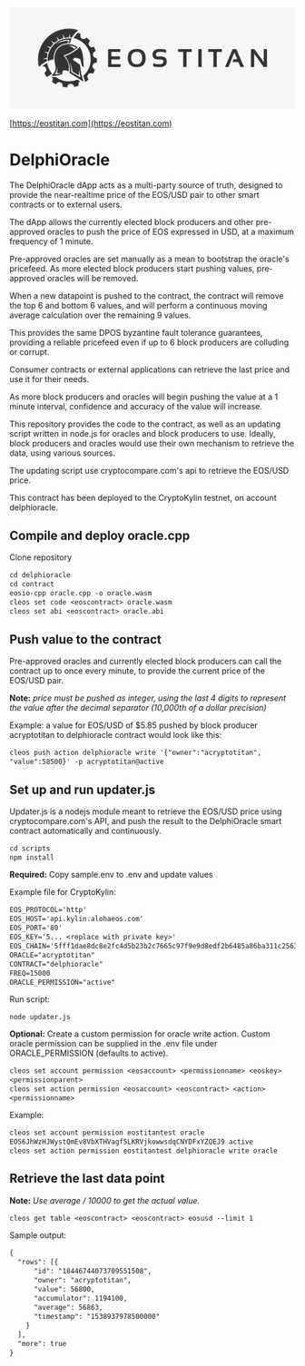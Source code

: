 ![EOS TITAN](./eos_logo_white.jpg "EOS TITAN")

[https://eostitan.com](https://eostitan.com)

# DelphiOracle

The DelphiOracle dApp acts as a multi-party source of truth, designed to provide the near-realtime price of the EOS/USD pair to other smart contracts or to external users.

The dApp allows the currently elected block producers and other pre-approved oracles to push the price of EOS expressed in USD, at a maximum frequency of 1 minute.

Pre-approved oracles are set manually as a mean to bootstrap the oracle's pricefeed. As more elected block producers start pushing values, pre-approved oracles will be removed.

When a new datapoint is pushed to the contract, the contract will remove the top 6 and bottom 6 values, and will perform a continuous moving average calculation over the remaining 9 values.

This provides the same DPOS byzantine fault tolerance guarantees, providing a reliable pricefeed even if up to 6 block producers are colluding or corrupt.

Consumer contracts or external applications can retrieve the last price and use it for their needs.

As more block producers and oracles will begin pushing the value at a 1 minute interval, confidence and accuracy of the value will increase.

This repository provides the code to the contract, as well as an updating script written in node.js for oracles and block producers to use. Ideally, block producers and oracles would use their own mechanism to retrieve the data, using various sources.

The updating script use cryptocompare.com's api to retrieve the EOS/USD price.

This contract has been deployed to the CryptoKylin testnet, on account delphioracle.

## Compile and deploy oracle.cpp

Clone repository

```
cd delphioracle
cd contract
eosio-cpp oracle.cpp -o oracle.wasm
cleos set code <eoscontract> oracle.wasm
cleos set abi <eoscontract> oracle.abi
```

## Push value to the contract

Pre-approved oracles and currently elected block producers can call the contract up to once every minute, to provide the current price of the EOS/USD pair.

**Note:** *price must be pushed as integer, using the last 4 digits to represent the value after the decimal separator (10,000th of a dollar precision)*

Example: a value for EOS/USD of $5.85 pushed by block producer acryptotitan to delphioracle contract would look like this:

```
cleos push action delphioracle write '{"owner":"acryptotitan", "value":58500}' -p acryptotitan@active
```


## Set up and run updater.js

Updater.js is a nodejs module meant to retrieve the EOS/USD price using cryptocompare.com's API, and push the result to the DelphiOracle smart contract automatically and continuously.

```
cd scripts
npm install
```

**Required:** Copy sample.env to .env and update values

Example file for CryptoKylin:

```
EOS_PROTOCOL='http'
EOS_HOST='api.kylin.alohaeos.com'
EOS_PORT='80'
EOS_KEY='5... <replace with private key>'
EOS_CHAIN='5fff1dae8dc8e2fc4d5b23b2c7665c97f9e9d8edf2b6485a86ba311c25639191'
ORACLE="acryptotitan"
CONTRACT="delphioracle"
FREQ=15000
ORACLE_PERMISSION="active"
```

Run script:

```
node updater.js
```

**Optional:** Create a custom permission for oracle write action. Custom oracle permission can be supplied in the .env file under ORACLE_PERMISSION (defaults to active).

```
cleos set account permission <eosaccount> <permissionname> <eoskey> <permissionparent>
cleos set action permission <eosaccount> <eoscontract> <action> <permissionname>
```

Example:

```
cleos set account permission eostitantest oracle EOS6JhWzHJWystQmEv8VbXTHVagf5LKRVjkowwsdqCNYDFxYZQEJ9 active
cleos set action permission eostitantest delphioracle write oracle
```

## Retrieve the last data point

**Note:** *Use average / 10000 to get the actual value.*

```
cleos get table <eoscontract> <eoscontract> eosusd --limit 1
```

Sample output:
```
{
  "rows": [{
      "id": "18446744073709551508",
      "owner": "acryptotitan",
      "value": 56800,
      "accumulator": 1194100,
      "average": 56863,
      "timestamp": "1538937978500000"
    }
  ],
  "more": true
}
```